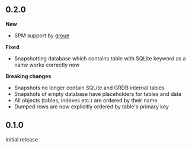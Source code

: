 ## 0.2.0

**New**

- SPM support by [groue](https://github.com/groue)

**Fixed**

- Snapshotting database which contains table with SQLite keyword as a name works correctly now

**Breaking changes**

- Snapshots no longer contain SQLite and GRDB internal tables
- Snapshots of empty database have placeholders for tables and data
- All objects (tables, indexes etc.) are ordered by their name
- Dumped rows are now explicitly ordered by table's primary key

## 0.1.0

Initial release